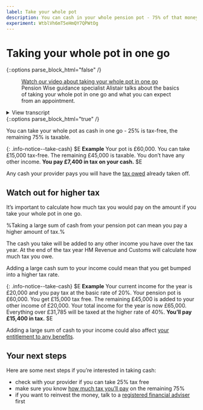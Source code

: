 ```yaml
---
label: Take your whole pot
description: You can cash in your whole pension pot - 75% of that money is taxable.
experiment: WtblVh6mT5eHmQY7QPWtOg
---
```


<div class="circle circle--m circle--take-cash"></div>

# Taking your whole pot in one go

{::options parse_block_html="false" /}
<div class="video js-video">
  <figure>
    <div class="player-container">
      <a href="https://www.youtube.com/watch?v=a31ebhd_UrU">
        Watch our video about taking your whole pot in one go
      </a>
      <a class="captions" href="/captions/take-whole-pot.xml" style="display:none;">Captions</a>
    </div>
    <figcaption>
      Pension Wise guidance specialist Alistair talks about the basics of taking your whole pot in one go and what you can expect from an appointment.
    </figcaption>
  </figure>
  <details>
    <summary><span class="summary" id="view-transcript-yt0">View transcript</span></summary>
    <div class="panel-indent">
      <p>
        One of the new things you can do with your pension is to cash it all in one go.
      </p>
      <p>
        Normally a quarter of your pot is tax-free but it’s really important to remember that the other three quarters of your pot is subject to tax.
      </p>
      <p>
        It’s also important to think about how will you live throughout retirement if you take this option.
      </p>
      <p>
        If you’d like to hear more about how this applies to you, book your own free Pension Wise appointment.
      </p>
    </div>
  </details>
</div>
{::options parse_block_html="true" /}

You can take your whole pot as cash in one go - 25% is tax-free, the remaining 75% is taxable.

{: .info-notice--take-cash}
$E **Example**
Your pot is £60,000.
You can take £15,000 tax-free.
The remaining £45,000 is taxable.
You don’t have any other income.
**You pay £7,400 in tax on your cash.**
$E

Any cash your provider pays you will have the [tax owed](/tax) already taken off.

## Watch out for higher tax

It’s important to calculate how much tax you would pay on the amount if you take your whole pot in one go.

%Taking a large sum of cash from your pension pot can mean you pay a higher amount of tax.%

The cash you take will be added to any other income you have over the tax year.  At the end of the tax year HM Revenue and Customs will calculate how much tax you owe.

Adding a large cash sum to your income could mean that you get bumped into a higher tax rate.

{: .info-notice--take-cash}
$E
**Example**
Your current income for the year is £20,000 and you pay tax at the basic rate of 20%.
Your pension pot is £60,000.
You get £15,000 tax free.
The remaining £45,000 is added to your other income of £20,000.
Your total income for the year is now £65,000.
Everything over £31,785 will be taxed at the higher rate of 40%.
**You’ll pay £15,400 in tax.**
$E

Adding a large sum of cash to your income could also affect [your entitlement to any benefits](/benefits).

## Your next steps

Here are some next steps if you’re interested in taking cash:

- check with your provider if you can take 25% tax free
- make sure you know [how much tax you’ll pay](/tax) on the remaining 75%
- if you want to reinvest the money, talk to a [registered financial adviser](http://www.fca.org.uk/register) first
